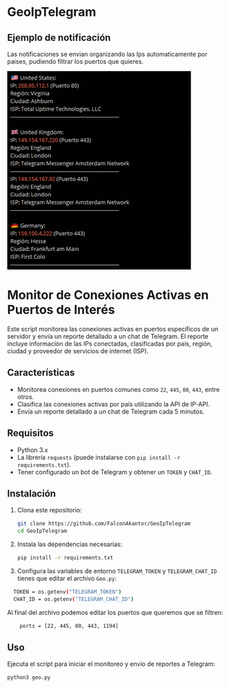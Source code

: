 # GeoIpTelegram

## Ejemplo de notificación

Las notificaciones se envian organizando las Ips automaticamente por paises, pudiendo filtrar los puertos que quieres.

![Ejemplo de Notificación en Telegram](/imagenes/Ip.PNG)

# Monitor de Conexiones Activas en Puertos de Interés

Este script monitorea las conexiones activas en puertos específicos de un servidor y envía un reporte detallado a un chat de Telegram. El reporte incluye información de las IPs conectadas, clasificadas por país, región, ciudad y proveedor de servicios de internet (ISP).

## Características

- Monitorea conexiones en puertos comunes como `22`, `445`, `80`, `443`, entre otros.
- Clasifica las conexiones activas por país utilizando la API de IP-API.
- Envía un reporte detallado a un chat de Telegram cada 5 minutos.

## Requisitos

- Python 3.x
- La librería `requests` (puede instalarse con `pip install -r requirements.txt`).
- Tener configurado un bot de Telegram y obtener un `TOKEN` y `CHAT_ID`.

## Instalación

1. Clona este repositorio:
    ```bash
    git clone https://github.com/FalconAkantor/GeoIpTelegram
    cd GeoIpTelegram
    ```

2. Instala las dependencias necesarias:
    ```bash
    pip install -r requirements.txt
    ```

3. Configura las variables de entorno `TELEGRAM_TOKEN` y `TELEGRAM_CHAT_ID` tienes que editar el archivo `Geo.py`:
  ```bash
    TOKEN = os.getenv("TELEGRAM_TOKEN")
    CHAT_ID = os.getenv("TELEGRAM_CHAT_ID")
  ```
Al final del archivo podemos editar los puertos que queremos que se filtren:

```bash
    ports = [22, 445, 80, 443, 1194]
 ```
  
## Uso

Ejecuta el script para iniciar el monitoreo y envío de reportes a Telegram:

```bash
python3 geo.py
